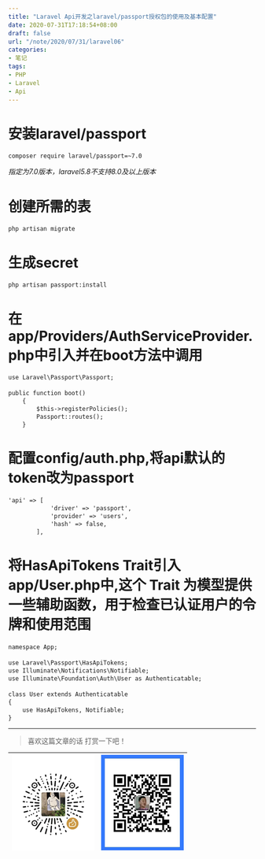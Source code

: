 ```yaml
---
title: "Laravel Api开发之laravel/passport授权包的使用及基本配置"
date: 2020-07-31T17:18:54+08:00
draft: false
url: "/note/2020/07/31/laravel06"
categories: 
- 笔记
tags: 
- PHP
- Laravel
- Api
---
```

# 安装laravel/passport
```
composer require laravel/passport=~7.0
```
_指定为7.0版本，laravel5.8不支持8.0及以上版本_   
# 创建所需的表
```
php artisan migrate
```
# 生成secret
```
php artisan passport:install
```
# 在app/Providers/AuthServiceProvider.php中引入并在boot方法中调用
```
use Laravel\Passport\Passport;

public function boot()
    {
        $this->registerPolicies();
        Passport::routes();
    }
```
# 配置config/auth.php,将api默认的token改为passport
```
'api' => [
            'driver' => 'passport',
            'provider' => 'users',
            'hash' => false,
        ],
```
# 将HasApiTokens Trait引入app/User.php中,这个 Trait 为模型提供一些辅助函数，用于检查已认证用户的令牌和使用范围
```
namespace App;

use Laravel\Passport\HasApiTokens;
use Illuminate\Notifications\Notifiable;
use Illuminate\Foundation\Auth\User as Authenticatable;

class User extends Authenticatable
{
    use HasApiTokens, Notifiable;
}
```
___
> 喜欢这篇文章的话 打赏一下吧！ 

| ![Wechat](/images/pay/eb05acdaec967.png)  | ![Alipay](/images/pay/0831de845.png) |
| --------   | -----:  |